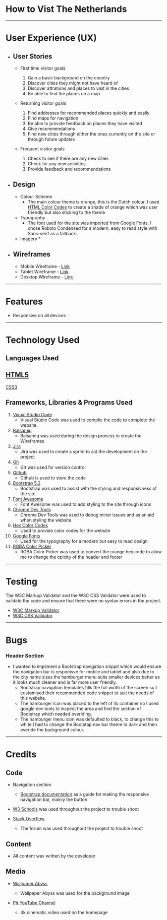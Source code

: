 # How to Vist The Netherlands
---
# User Experience (UX)

* ## User Stories
    * First time visitor goals
        1. Gain a basic background on the country
        2. Discover cities they might not have heard of
        3. Discover attrations and places to visit in the cities
        4. Be able to find the places on a map

    * Returning visitor goals
        1. Find addresses for recommended places quickly and easily
        2. Find maps for navigation
        3. Be able to provide feedback on places they have visited
        4. Give recommendations
        5. Find new cities through either the ones currently on the site or through future updates

    * Frequent visitor goals
        1. Check to see if there are any new cities
        2. Check for any new activities
        3. Provide feedback and recommendations

* ## Design
    * Colour Scheme
        * The main colour theme is orange, this is the Dutch colour. I used [HTML Color Codes](https://htmlcolorcodes.com/) to create a shade of orange which was user friendly but also sticking to the theme
    * Typography
        * The font used for the site was imported from Google Fonts. I chose Roboto Condensed for a modern, easy to read style with Sans-serif as a fallback.
    * Imagery
        *

* ## Wireframes
    * Mobile Wireframe - [Link](https://imgur.com/a/jJWagMW)
    * Tablet Wireframe - [Link](https://imgur.com/a/DBMiehy)
    * Desktop Wireframe - [Link](https://imgur.com/a/UZnnQt6)

---
# Features

* Responsive on all devices

---
# Technology Used

## Languages Used
[HTML5](https://en.wikipedia.org/wiki/HTML5)
--
[CSS3](https://en.wikipedia.org/wiki/CSS)

## Frameworks, Libraries & Programs Used
1. [Visual Studio Code](https://code.visualstudio.com/)
    * Visual Studio Code was used to complie the code to complete the website.
2. [Balsamiq](https://balsamiq.com/)
    * Balsamiq was used during the design process to create the Wireframes
3. [Jira](https://www.atlassian.com/software/jira)
    * Jira was used to create a sprint to aid the development on the project
3. [Git](https://git-scm.com/)
    * Git was used for version control
4. [Github](https://github.com/)
    * Github is used to store the code
5. [Bootstrap 5.3](https://getbootstrap.com/)
    * Bootstrap was used to assist with the styling and responsivness of the site
6. [Font Awesome](https://fontawesome.com/icons)
    * Font Awesome was used to add styling to the site through icons
7. [Chrome Dev Tools](https://developer.chrome.com/docs/devtools/)
    * Chrome Dev Tools was used to debug minor issues and as an aid when styling the website
8. [Hex Color Codes](https://htmlcolorcodes.com/)
    * Used to provide color codes for the website
9. [Google Fonts](https://fonts.google.com/)
    * Used for the typography for a modern but easy to read design
10. [RGBA Color Picker](https://rgbacolorpicker.com/)
    * RGBA Color Picker was used to convert the orange hex code to allow me to change the opicity of the header and footer

---
# Testing

The W3C Markup Validator and the W3C CSS Validator were used to validate the code and ensure that there were no syntax errors in the project.

* [W3C Markup Validator](https://validator.w3.org/)
* [W3C CSS Validator](https://validator.w3.org/)

---
# Bugs

### Header Section
* I wanted to impliment a Bootstrap navigation snippit which would ensure the navigation bar is responisve for mobile and tablet and also due to the city name sizes the hamburger menu suits smaller devices better as it looks much cleaner and is far more user friendly. 
    * Bootstrap navigation templates fills the full width of the screen so I customised their recommended code snippet to suit the needs of this website.
    * The hamburger icon was placed to the left of its container so I used google dev tools to inspect the area and find the section of Bootstrap which needed overiding.
    * The hamburger menu icon was defaulted to black, to change this to white I had to change the Bootstap nav bar theme to dark and then overide the background colour.

---
# Credits

## Code

* Navigation section
    * [Bootstrap documentation](https://getbootstrap.com/docs/5.3/getting-started/introduction/) as a guide for making the responsive navigation bar, mainly the button

* [W3 Schools](https://www.w3schools.com/) was used throughout the project to trouble shoot

* [Stack Overflow](https://stackoverflow.com/)
    * The forum was used throughout the project to trouble shoot

## Content

* All content was written by the developer

## Media

* [Wallpaper Abyss](https://wall.alphacoders.com/tag/netherlands-wallpapers)
    * Wallpaper Abyss was used for the background image

* [Pit YouTube Channel](https://www.youtube.com/watch?v=aFJ1fPIhJAY)
    * 4k cinematic video used on the homepage


